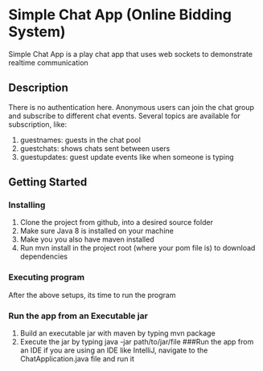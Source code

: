 
# Simple Chat App (Online Bidding System)

Simple Chat App is a play chat app that uses web sockets to demonstrate realtime communication

## Description
There is no authentication here. Anonymous users can join the chat group and subscribe to different 
chat events. Several topics are available for subscription, like:
1. guestnames: guests in the chat pool
2. guestchats: shows chats sent between users
3. guestupdates: guest update events like when someone is typing

## Getting Started

### Installing

1. Clone the project from github, into a desired source folder
2. Make sure Java 8 is installed on your machine
3. Make you you also have maven installed 
4. Run mvn install in the project root (where your pom file is) to download dependencies 


### Executing program

After the above setups, its time to run the program
### Run the app from an Executable jar
 1. Build an executable jar with maven by typing
    mvn package 
 2. Execute the jar by typing
    java -jar path/to/jar/file
###Run the app from an IDE
  if you are using an IDE like IntelliJ, navigate to the ChatApplication.java file and run it